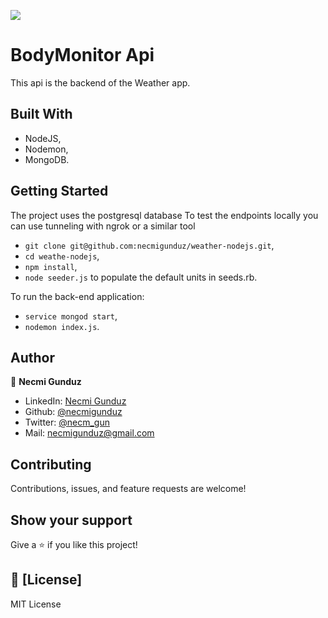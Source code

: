 ![](https://img.shields.io/badge/Microverse-blueviolet)

# BodyMonitor Api

This api is the backend of the Weather app.

## Built With

- NodeJS,
- Nodemon,
- MongoDB.

## Getting Started

The project uses the postgresql database
To test the endpoints locally you can use tunneling with ngrok or a similar tool

- `git clone git@github.com:necmigunduz/weather-nodejs.git`,
- `cd weathe-nodejs`,
- `npm install`,
- `node seeder.js` to populate the default units in seeds.rb.

To run the back-end application:
- `service mongod start`,
- `nodemon index.js`.

## Author

👤 **Necmi Gunduz**

- LinkedIn: [Necmi Gunduz](https://www.linkedin.com/in/necmigunduz/)
- Github: [@necmigunduz](https://github.com/necmigunduz/)
- Twitter: [@necm_gun](https://twitter.com/necm_gun)
- Mail: [necmigunduz@gmail.com](necmigunduz@gmail.com)

## Contributing

Contributions, issues, and feature requests are welcome!

## Show your support

Give a ⭐️ if you like this project!

## 📝 [License]

MIT License